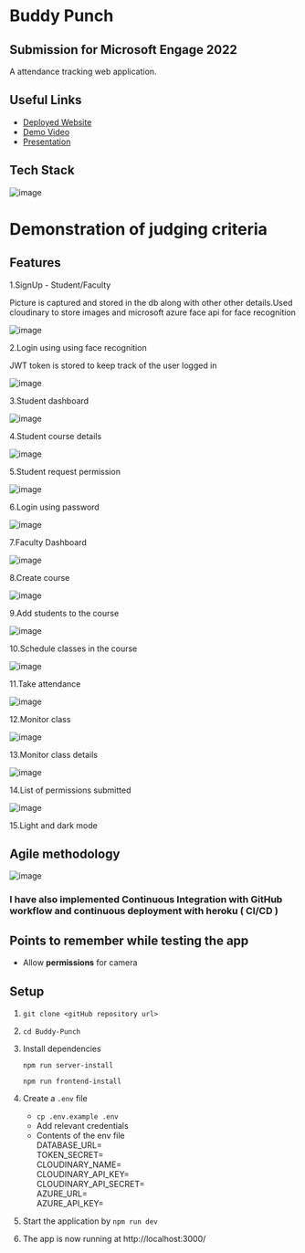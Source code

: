 # Buddy Punch

## Submission for Microsoft Engage 2022

A attendance tracking web application.


## Useful Links

- [Deployed Website](https://buddy-punch.herokuapp.com/)
- [Demo Video](https://youtu.be/JJQ4Guq5cno)  
- [Presentation](https://docs.google.com/presentation/d/15vo4ym42YSWgzq_5SIbKsZKSi4Ni2_YY/edit?usp=sharing&ouid=101281162421660809269&rtpof=true&sd=true)  

## Tech Stack

![image](https://res.cloudinary.com/microsoft-engage-2022/image/upload/v1653636580/readmeImages/tech_yzk1x0.png)


# Demonstration of judging criteria  
## Features  
 

1.SignUp - Student/Faculty

Picture is captured and stored in the db along with other other details.Used cloudinary to store images and microsoft azure face api for face recognition

![image](https://res.cloudinary.com/microsoft-engage-2022/image/upload/v1653659003/readmeImages/Screenshot_2022-05-27_191059_ifqmrj.png)

2.Login using using face recognition

JWT token is stored to keep track of the user logged in

![image](https://res.cloudinary.com/microsoft-engage-2022/image/upload/v1653659003/readmeImages/Screenshot_2022-05-27_191006_n3spdb.png)

3.Student dashboard

![image](https://res.cloudinary.com/microsoft-engage-2022/image/upload/v1653639544/readmeImages/Screenshot_2022-05-26_212327_caflio.png)

4.Student course details

![image](https://res.cloudinary.com/microsoft-engage-2022/image/upload/v1653640322/readmeImages/Screenshot_2022-05-27_135924_xbwpkp.png)

5.Student request permission

![image](https://res.cloudinary.com/microsoft-engage-2022/image/upload/v1653640322/readmeImages/Screenshot_2022-05-27_135803_wsj2an.png)

6.Login using password

![image](https://res.cloudinary.com/microsoft-engage-2022/image/upload/v1653639540/readmeImages/Screenshot_2022-05-26_210216_dpsn7l.png)

7.Faculty Dashboard

![image](https://res.cloudinary.com/microsoft-engage-2022/image/upload/v1653639542/readmeImages/Screenshot_2022-05-26_210518_ydn4bz.png)

8.Create course

![image](https://res.cloudinary.com/microsoft-engage-2022/image/upload/v1653640547/readmeImages/Screenshot_2022-05-27_140537_ccsxag.png)

9.Add students to the course

![image](https://res.cloudinary.com/microsoft-engage-2022/image/upload/v1653639543/readmeImages/Screenshot_2022-05-26_210718_n3nyfd.png)

10.Schedule classes in the course

![image](https://res.cloudinary.com/microsoft-engage-2022/image/upload/v1653639542/readmeImages/Screenshot_2022-05-26_210537_mxefcw.png)

11.Take attendance

![image](https://res.cloudinary.com/microsoft-engage-2022/image/upload/v1653659003/readmeImages/Screenshot_2022-05-27_191137_vp0klu.png)

12.Monitor class

![image](https://res.cloudinary.com/microsoft-engage-2022/image/upload/v1653659004/readmeImages/Screenshot_2022-05-27_191211_mxzqxt.png)

13.Monitor class details

![image](https://res.cloudinary.com/microsoft-engage-2022/image/upload/v1653640629/readmeImages/Screenshot_2022-05-27_140653_iwj5s6.png)

14.List of permissions submitted

![image](https://res.cloudinary.com/microsoft-engage-2022/image/upload/v1653639543/readmeImages/Screenshot_2022-05-26_210640_zqr460.png)

15.Light and dark mode

## Agile methodology
![image](https://res.cloudinary.com/microsoft-engage-2022/image/upload/v1653820188/readmeImages/agile_xvlpk8.png)

### I have also implemented Continuous Integration with GitHub workflow and continuous deployment with heroku ( CI/CD )  

## Points to remember while testing the app

- Allow **permissions** for camera

## Setup

1. `git clone <gitHub repository url>` 
2. `cd Buddy-Punch`
3. Install dependencies

   `npm run server-install`

   `npm run frontend-install`

4. Create a `.env` file

   - `cp .env.example .env`
   - Add relevant credentials
   - Contents of the env file  
     DATABASE_URL=  
     TOKEN_SECRET=  
     CLOUDINARY_NAME=  
     CLOUDINARY_API_KEY=  
     CLOUDINARY_API_SECRET=  
     AZURE_URL=  
     AZURE_API_KEY=     
 

5. Start the application by
   `npm run dev`

6. The app is now running at http://localhost:3000/
